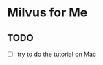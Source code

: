 # Milvus for Me

## TODO
- [ ] try to do [the tutorial](https://www.milvus.io/docs/guides/get_started/install_milvus/cpu_milvus_docker.md) on Mac

